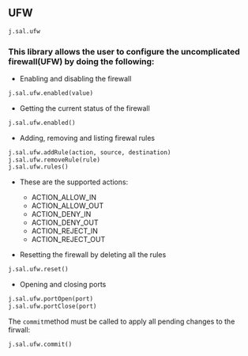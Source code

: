 ## UFW

```py
j.sal.ufw
```

### This library allows the user to configure the uncomplicated firewall(UFW) by doing the following:

* Enabling and disabling the firewall

```py
j.sal.ufw.enabled(value)
```

* Getting the current status of the firewall

```py
j.sal.ufw.enabled()
```

* Adding, removing and listing firewal rules

```py
j.sal.ufw.addRule(action, source, destination)
j.sal.ufw.removeRule(rule)
j.sal.ufw.rules()
```

* These are the supported actions:
  * ACTION_ALLOW_IN
  * ACTION_ALLOW_OUT
  * ACTION_DENY_IN
  * ACTION_DENY_OUT
  * ACTION_REJECT_IN
  * ACTION_REJECT_OUT
 
* Resetting the firewall by deleting all the rules

```py
j.sal.ufw.reset()
```

* Opening and closing ports

```py
j.sal.ufw.portOpen(port)
j.sal.ufw.portClose(port)
```

The `commit`method must be called to apply all pending changes to the firwall:

```py
j.sal.ufw.commit()
```